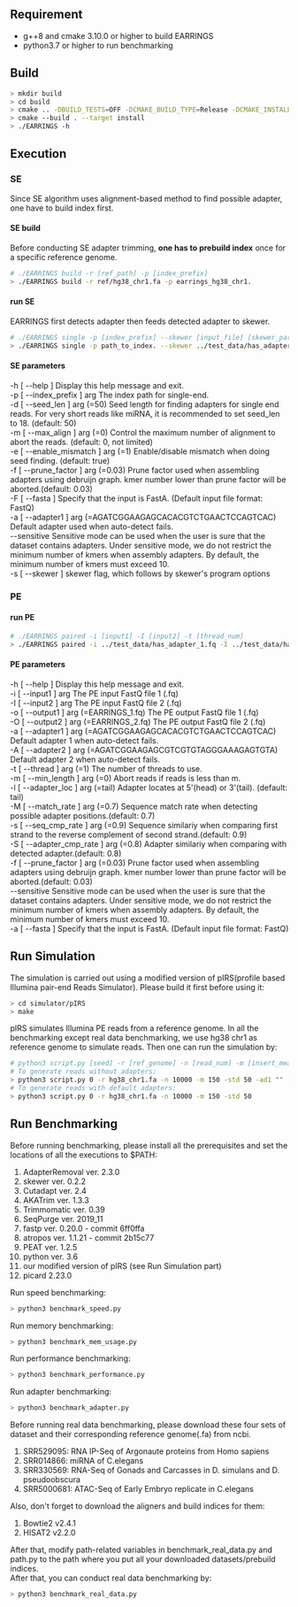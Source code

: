 ## Requirement
- g++8 and cmake 3.10.0 or higher to build EARRINGS
- python3.7 or higher to run benchmarking

## Build
```sh
> mkdir build
> cd build
> cmake .. -DBUILD_TESTS=OFF -DCMAKE_BUILD_TYPE=Release -DCMAKE_INSTALL_PREFIX=../stage
> cmake --build . --target install
> ./EARRINGS -h
```

## Execution

### SE
Since SE algorithm uses alignment-based method to find possible adapter, one have to build index first.
#### SE build
Before conducting SE adapter trimming, **one has to prebuild index** once for a specific reference genome.
```sh
# ./EARRINGS build -r [ref_path] -p [index_prefix]
> ./EARRINGS build -r ref/hg38_chr1.fa -p earrings_hg38_chr1.
```
#### run SE
EARRINGS first detects adapter then feeds detected adapter to skewer.
```sh
# ./EARRINGS single -p [index_prefix] --skewer [input_file] [skewer_parameters]
> ./EARRINGS single -p path_to_index. --skewer ../test_data/has_adapter_1.fq
```
#### SE parameters
-h [ --help ]                         Display this help message and exit.<br />
-p [ --index_prefix ] arg             The index path for single-end.<br />
-d [ --seed_len ] arg (=50)           Seed length for finding adapters for
                                      single end reads. For very short reads like miRNA, 
                                      it is recommended to set seed_len to 18. (default: 50)<br />
-m [ --max_align ] arg (=0)           Control the maximum number of alignment
                                      to abort the reads. (default: 0, not
                                      limited)<br />
-e [ --enable_mismatch ] arg (=1)     Enable/disable mismatch when doing seed
                                      finding. (default: true)<br />
-f [ --prune_factor ] arg (=0.03)     Prune factor used when assembling adapters using debruijn graph.
                                      kmer number lower than prune factor will be aborted.(default: 0.03)<br />
-F [ --fasta ]                        Specify that the input is FastA.
                                      (Default input file format: FastQ)<br />
-a [ --adapter1 ] arg (=AGATCGGAAGAGCACACGTCTGAACTCCAGTCAC)
                                      Default adapter used when auto-detect fails.<br />
--sensitive                           Sensitive mode can be used when the user is sure that the dataset 
                                      contains adapters. Under sensitive mode, we do not restrict the 
                                      minimum number of kmers when assembly adapters. By default, the 
                                      minimum number of kmers must exceed 10.<br/>
-s [ --skewer ]                       skewer flag, which follows by skewer's
                                      program options<br />

### PE
#### run PE
```sh
# ./EARRINGS paired -i [input1] -I [input2] -t [thread_num]
> ./EARRINGS paired -i ../test_data/has_adapter_1.fq -I ../test_data/has_adapter_2.fq
```
#### PE parameters
-h [ --help ]                         Display this help message and exit.<br />
-i [ --input1 ] arg                   The PE input FastQ file 1 (.fq)<br />
-I [ --input2 ] arg                   The PE input FastQ file 2 (.fq)<br />
-o [ --output1 ] arg (=EARRINGS_1.fq)     The PE output FastQ file 1 (.fq)<br />
-O [ --output2 ] arg (=EARRINGS_2.fq)     The PE output FastQ file 2 (.fq)<br />
-a [ --adapter1 ] arg (=AGATCGGAAGAGCACACGTCTGAACTCCAGTCAC)
                                      Default adapter 1 when auto-detect
                                      fails.<br />
-A [ --adapter2 ] arg (=AGATCGGAAGAGCGTCGTGTAGGGAAAGAGTGTA)
                                      Default adapter 2 when auto-detect
                                      fails.<br />
-t [ --thread ] arg (=1)              The number of threads to use.<br />
-m [ --min_length ] arg (=0)          Abort reads if reads is less than m.<br />
-l [ --adapter_loc ] arg (=tail)      Adapter locates at 5'(head) or
                                      3'(tail). (default: tail)<br />
-M [ --match_rate ] arg (=0.7)        Sequence match rate when detecting
                                      possible adapter positions.(default:
                                      0.7)<br />
-s [ --seq_cmp_rate ] arg (=0.9)      Sequence similariy when comparing first
                                      strand to the reverse complement of
                                      second strand.(default: 0.9)<br />
-S [ --adapter_cmp_rate ] arg (=0.8)  Adapter similariy when comparing with
                                      detected adapter.(default: 0.8)<br />
-f [ --prune_factor ] arg (=0.03)     Prune factor used when assembling adapters using debruijn graph.
                                      kmer number lower than prune factor will be aborted.(default: 0.03)<br />
--sensitive                           Sensitive mode can be used when the user is sure that the dataset 
                                      contains adapters. Under sensitive mode, we do not restrict the 
                                      minimum number of kmers when assembly adapters. By default, the 
                                      minimum number of kmers must exceed 10.<br/>
-a [ --fasta ]                        Specify that the input is FastA.
                                      (Default input file format: FastQ)<br />


## Run Simulation
The simulation is carried out using a modified version of pIRS(profile based Illumina pair-end Reads Simulator).
Please build it first before using it:
```sh
> cd simulator/pIRS
> make
```
pIRS simulates Illumina PE reads from a reference genome. In all the benchmarking except real data benchmarking,
we use hg38 chr1 as reference genome to simulate reads.
Then one can run the simulation by:
```sh
# python3 script.py [seed] -r [ref_genome] -n [read_num] -m [insert_mean] -std [insert_td] -ad1 [ad1] -ad2 [ad1]
# To generate reads without adapters:
> python3 script.py 0 -r hg38_chr1.fa -n 10000 -m 150 -std 50 -ad1 "" -ad2 ""
# To generate reads with default adapters:
> python3 script.py 0 -r hg38_chr1.fa -n 10000 -m 150 -std 50
```
## Run Benchmarking
Before running benchmarking, please install all the prerequisites
and set the locations of all the executions to $PATH:
1. AdapterRemoval ver. 2.3.0<br />
2. skewer ver. 0.2.2<br />
3. Cutadapt ver. 2.4<br />
4. AKATrim ver. 1.3.3<br />
5. Trimmomatic ver. 0.39<br />
6. SeqPurge ver. 2019_11<br />
7. fastp ver. 0.20.0 - commit 6ff0ffa<br />
8. atropos ver. 1.1.21 - commit 2b15c77<br />
9. PEAT ver. 1.2.5<br />
10. python ver. 3.6<br />
11. our modified version of pIRS (see Run Simulation part)<br />
12. picard 2.23.0<br/>

Run speed benchmarking:
```sh
> python3 benchmark_speed.py
```
Run memory benchmarking:
```sh
> python3 benchmark_mem_usage.py
```
Run performance benchmarking:
```sh
> python3 benchmark_performance.py
```
Run adapter benchmarking:
```sh
> python3 benchmark_adapter.py
```
Before running real data benchmarking, please download these four sets of dataset and their corresponding reference genome(.fa) from ncbi.
1. SRR529095: RNA IP-Seq of Argonaute proteins from Homo sapiens
2. SRR014866: miRNA of C.elegans
3. SRR330569: RNA-Seq of Gonads and Carcasses in D. simulans and D. pseudoobscura
4. SRR5000681: ATAC-Seq of Early Embryo replicate in C.elegans

Also, don't forget to download the aligners and build indices for them:
1. Bowtie2 v2.4.1<br />
2. HISAT2 v2.2.0<br />

After that, modify path-related variables in benchmark_real_data.py and path.py
to the path where you put all your downloaded datasets/prebuild indices.<br />
After that, you can conduct real data benchmarking by:
```sh
> python3 benchmark_real_data.py
```